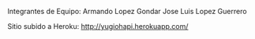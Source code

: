Integrantes de Equipo:
Armando Lopez Gondar
Jose Luis Lopez Guerrero



Sitio subido a Heroku:
http://yugiohapi.herokuapp.com/
